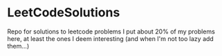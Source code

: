 # LeetCodeSolutions
Repo for solutions to leetcode problems
I put about 20% of my problems here, at least the ones I deem interesting
(and when I'm not too lazy add them...)
